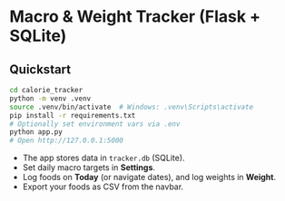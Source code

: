 # Macro & Weight Tracker (Flask + SQLite)

## Quickstart

```bash
cd calorie_tracker
python -m venv .venv
source .venv/bin/activate  # Windows: .venv\Scripts\activate
pip install -r requirements.txt
# Optionally set environment vars via .env
python app.py
# Open http://127.0.0.1:5000
```

- The app stores data in `tracker.db` (SQLite).
- Set daily macro targets in **Settings**.
- Log foods on **Today** (or navigate dates), and log weights in **Weight**.
- Export your foods as CSV from the navbar.
